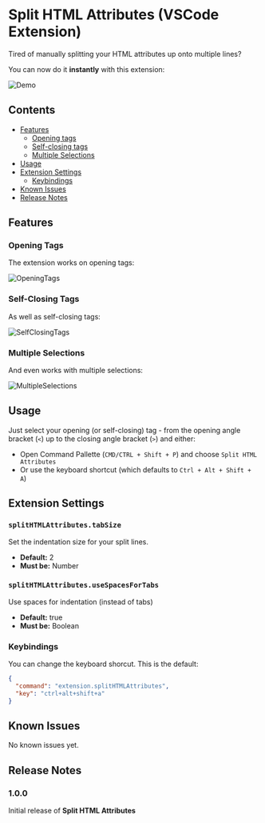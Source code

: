 # **Split HTML Attributes** (VSCode Extension)

Tired of manually splitting your HTML attributes up onto multiple lines? 

You can now do it **instantly** with this extension:

![Demo](https://raw.githubusercontent.com/dannyconnell/vscode-split-html-attributes/master/images/DemoSelfClosing.gif)

## Contents
* [Features](#features)
  * [Opening tags](#opening-tags)
  * [Self-closing tags](#self-closing-tags)
  * [Multiple Selections](#multiple-selections)
* [Usage](#usage)
* [Extension Settings](#extension-settings)
  * [Keybindings](#keybindings)
* [Known Issues](#known-issues)
* [Release Notes](#release-notes)

## Features

### Opening Tags

The extension works on opening tags:

![OpeningTags](https://raw.githubusercontent.com/dannyconnell/vscode-split-html-attributes/master/images/DemoOpeningTags.gif)

### Self-Closing Tags

As well as self-closing tags:

![SelfClosingTags](https://raw.githubusercontent.com/dannyconnell/vscode-split-html-attributes/master/images/DemoSelfClosing.gif)

### Multiple Selections

And even works with multiple selections:

![MultipleSelections](https://raw.githubusercontent.com/dannyconnell/vscode-split-html-attributes/master/images/DemoMultipleSelections.gif)

## Usage

Just select your opening (or self-closing) tag - from the opening angle bracket (`<`) up to the closing angle bracket (`>`) and either:
* Open Command Pallette (`CMD/CTRL + Shift + P`) and choose `Split HTML Attributes`
* Or use the keyboard shortcut (which defaults to `Ctrl + Alt + Shift + A`)

## Extension Settings

### `splitHTMLAttributes.tabSize`

Set the indentation size for your split lines.

* **Default:** 2
* **Must be:** Number

### `splitHTMLAttributes.useSpacesForTabs`

Use spaces for indentation (instead of tabs)

* **Default:** true
* **Must be:** Boolean

### Keybindings

You can change the keyboard shorcut. This is the default:

```json
{
  "command": "extension.splitHTMLAttributes",
  "key": "ctrl+alt+shift+a"
}
```

## Known Issues

No known issues yet.

## Release Notes

### 1.0.0

Initial release of **Split HTML Attributes**
